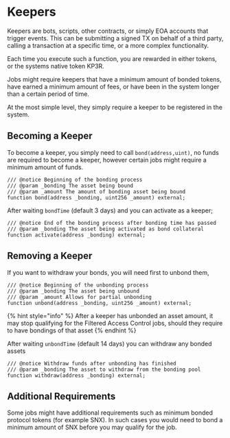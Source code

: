 # Keepers

Keepers are bots, scripts, other contracts, or simply EOA accounts that trigger events. This can be submitting a signed TX on behalf of a third party, calling a transaction at a specific time, or a more complex functionality.

Each time you execute such a function, you are rewarded in either tokens, or the systems native token KP3R.

Jobs might require keepers that have a minimum amount of bonded tokens, have earned a minimum amount of fees, or have been in the system longer than a certain period of time.

At the most simple level, they simply require a keeper to be registered in the system.

## Becoming a Keeper

To become a keeper, you simply need to call `bond(address,uint)`, no funds are required to become a keeper, however certain jobs might require a minimum amount of funds.

```solidity
/// @notice Beginning of the bonding process
/// @param _bonding The asset being bound
/// @param _amount The amount of bonding asset being bound
function bond(address _bonding, uint256 _amount) external;
```

After waiting `bondTime` \(default 3 days\) and you can activate as a keeper;

```solidity
/// @notice End of the bonding process after bonding time has passed
/// @param _bonding The asset being activated as bond collateral
function activate(address _bonding) external;
```

## Removing a Keeper

If you want to withdraw your bonds, you will need first to unbond them,

```solidity
/// @notice Beginning of the unbonding process
/// @param _bonding The asset being unbound
/// @param _amount Allows for partial unbonding
function unbond(address _bonding, uint256 _amount) external;
```

{% hint style="info" %}
After a keeper has unbonded an asset amount, it may stop qualifying for the Filtered Access Control jobs, should they require to have bondings of that asset
{% endhint %}

After waiting `unbondTime` \(default 14 days\) you can withdraw any bonded assets

```solidity
/// @notice Withdraw funds after unbonding has finished
/// @param _bonding The asset to withdraw from the bonding pool
function withdraw(address _bonding) external;
```

## Additional Requirements

Some jobs might have additional requirements such as minimum bonded protocol tokens \(for example SNX\). In such cases you would need to bond a minimum amount of SNX before you may qualify for the job.
